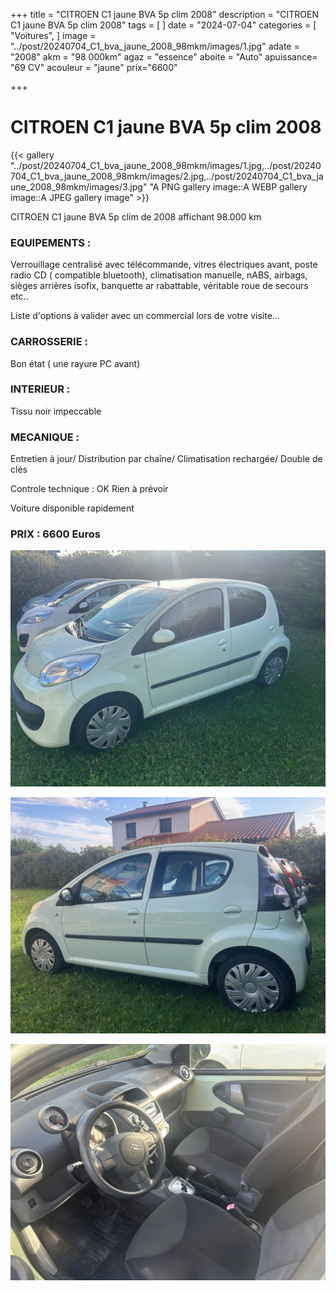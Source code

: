 +++
title = "CITROEN C1 jaune BVA 5p clim 2008"
description = "CITROEN C1 jaune BVA 5p clim 2008"
tags = [
]
date = "2024-07-04"
categories = [
    "Voitures",
]
image = "../post/20240704_C1_bva_jaune_2008_98mkm/images/1.jpg"
adate = "2008"
akm = "98 000km"
agaz = "essence"
aboite = "Auto"
apuissance= "69 CV"
acouleur = "jaune"
prix="6600"

+++

# CITROEN C1 jaune BVA 5p clim 2008

{{< gallery "../post/20240704_C1_bva_jaune_2008_98mkm/images/1.jpg,../post/20240704_C1_bva_jaune_2008_98mkm/images/2.jpg,../post/20240704_C1_bva_jaune_2008_98mkm/images/3.jpg" "A PNG gallery image::A WEBP gallery image::A JPEG gallery image" >}}


CITROEN C1 jaune BVA 5p clim de 2008 affichant 98.000 km


### EQUIPEMENTS :
Verrouillage centralisé avec télécommande, vitres électriques avant, poste radio CD ( compatible bluetooth), climatisation manuelle, nABS, airbags, sièges arrières isofix, banquette ar rabattable, véritable roue de secours etc..


Liste d'options à valider avec un commercial lors de votre visite...


### CARROSSERIE :
Bon état ( une rayure PC avant)


### INTERIEUR :
Tissu noir impeccable

### MECANIQUE :
Entretien à jour/
Distribution par chaîne/
Climatisation rechargée/
Double de clés


Controle technique : OK
Rien à prévoir


Voiture disponible rapidement


### PRIX : 6600 Euros


<!-- more -->


![](images/1.jpg)

![](images/2.jpg)

![](images/3.jpg)

